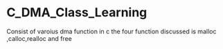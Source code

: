 # C_DMA_Class_Learning
 Consist of varoius dma function in c 
 the four function discussed is malloc ,calloc,realloc and free
 
